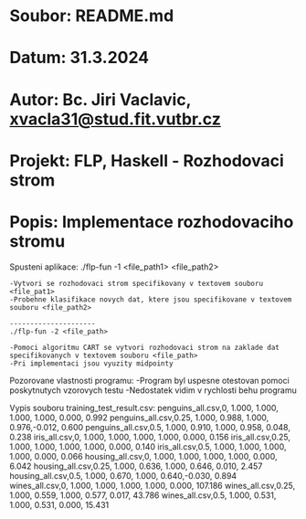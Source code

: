 # Soubor:	README.md
# Datum:	31.3.2024
# Autor:	Bc. Jiri Vaclavic, xvacla31@stud.fit.vutbr.cz
# Projekt:	FLP, Haskell - Rozhodovaci strom
# Popis:	Implementace rozhodovaciho stromu



Spusteni aplikace:
	./flp-fun -1 <file_path1> <file_path2>

    -Vytvori se rozhodovaci strom specifikovany v textovem souboru <file_pat1>
    -Probehne klasifikace novych dat, ktere jsou specifikovane v textovem souboru <file_path2>
    
    ---------------------
    ./flp-fun -2 <file_path>

    -Pomoci algoritmu CART se vytvori rozhodovaci strom na zaklade dat specifikovanych v textovem souboru <file_path>
    -Pri implementaci jsou vyuzity midpointy

Pozorovane vlastnosti programu:
-Program byl uspesne otestovan pomoci poskytnutych vzorovych testu
-Nedostatek vidim v rychlosti behu programu

Vypis souboru training_test_result.csv:
    penguins_all.csv,0, 1.000, 1.000, 1.000, 1.000, 0.000, 0.992
    penguins_all.csv,0.25, 1.000, 0.988, 1.000, 0.976,-0.012, 0.600
    penguins_all.csv,0.5, 1.000, 0.910, 1.000, 0.958, 0.048, 0.238
    iris_all.csv,0, 1.000, 1.000, 1.000, 1.000, 0.000, 0.156
    iris_all.csv,0.25, 1.000, 1.000, 1.000, 1.000, 0.000, 0.140
    iris_all.csv,0.5, 1.000, 1.000, 1.000, 1.000, 0.000, 0.066
    housing_all.csv,0, 1.000, 1.000, 1.000, 1.000, 0.000, 6.042
    housing_all.csv,0.25, 1.000, 0.636, 1.000, 0.646, 0.010, 2.457
    housing_all.csv,0.5, 1.000, 0.670, 1.000, 0.640,-0.030, 0.894
    wines_all.csv,0, 1.000, 1.000, 1.000, 1.000, 0.000, 107.186
    wines_all.csv,0.25, 1.000, 0.559, 1.000, 0.577, 0.017, 43.786
    wines_all.csv,0.5, 1.000, 0.531, 1.000, 0.531, 0.000, 15.431